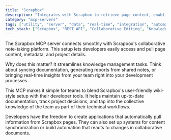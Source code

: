 ```yaml
---
title: "Scrapbox"
description: "Integrates with Scrapbox to retrieve page content, enabling collaborative note-taking and knowledge management in workflows."
category: "mcp-servers"
tags: ["utility", "server", "data", "real-time", "integration", "automation", "collaborative", "knowledge management"]
tech_stack: ["Scrapbox", "REST API", "Collaborative Editing", "Knowledge Management", "Dynamic Content Retrieval", "Content Synchronization"]
---
```


The Scrapbox MCP server connects smoothly with Scrapbox's collaborative note-taking platform. This setup lets developers easily access and pull page content, metadata, and project details.

Why does this matter? It streamlines knowledge management tasks. Think about syncing documentation, generating reports from shared notes, or bringing real-time insights from your team right into your development processes.

This MCP makes it simple for teams to blend Scrapbox's user-friendly wiki-style setup with their developer tools. It helps maintain up-to-date documentation, track project decisions, and tap into the collective knowledge of the team as part of their technical workflows.

Developers have the freedom to create applications that automatically pull information from Scrapbox pages. They can also set up systems for content synchronization or build automation that reacts to changes in collaborative documents.